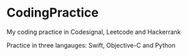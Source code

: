 # CodingPractice

My coding practice in Codesignal, Leetcode and Hackerrank

Practice in three langauges: Swift, Objective-C and Python

